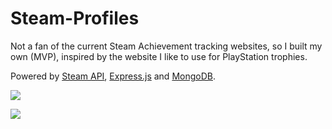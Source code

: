 # Steam-Profiles
Not a fan of the current Steam Achievement tracking websites, so I built my own (MVP), inspired by the website I like to use for PlayStation trophies.

Powered by [Steam API](https://github.com/xDimGG/node-steamapi), [Express.js](https://github.com/expressjs/express) and [MongoDB](https://github.com/mongodb/mongo). 

![](https://i.imgur.com/iTbNjUK.png)

![](https://i.imgur.com/2PmAO51.png)
